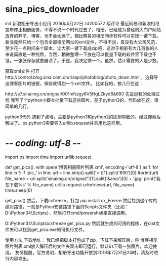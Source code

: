 # sina_pics_downloader
init
新浪相册导出小应用
2019年5月22日 zd200572  写评论
最近网易和新浪相继宣布停止相册服务，不得不说一个时代过去了，相册，已经成为曾经的大门户网站放弃的弃子，博客，也不会太远了。相比网易的相册同步软件可以实现一键下载，新浪竟然只给一个包含全部相册网址的xml文件，不得不说，真没有大公司风范，至少花一点时间来个脚本，让大家一键下载成zip吧，这对于相册有大几百张的人来说简直是一种煎熬，当然，稍微整理一下放在可以批量下载的软件里下载也不错，一张张保存就要崩溃了。于是，我决定做一个。虽然，估计需要的人是少数。

获取xml文件
打开http://control.blog.sina.com.cn/riaapi/photoblog/photo_down.html ，选择导出博客图片的链接，保存就得到一个xml文件。
比如我的，放几行在这：

<?xml version="1.0" encoding="UTF-8"?>
<PhotoList>
  <name_默认专辑>
    <pic_0>http://s7.sinaimg.cn/orignal/001mNzgy6V5HgLZkyd6&amp;690</pic_0>
先说说我的处理过程
我写了个python小脚本批量下载这些图片，基于python3的，代码放在这，很简单的几行。

python3代码
遇到了点墙，主要是python3和python2的区别导致的，经过搜索后解决了。ps.python3需要导入urllib.request并且用也这样用。

# -*- coding: utf-8 -*-
import os 
import time
import urllib.request

def get_pics():
    with open('博客相册图片列表.xml', encoding='utf-8') as f:
        for line in f:
            if 'pic_' in line:
                url = line.strip().split('>')[1].split('690')[0]
                #print(url)
                file_name = url.split('sinaimg.cn/orignal/')[1].split('&amp')[0] + '.jpg'
                print('我在下载%s' % file_name)
                urllib.request.urlretrieve(url, file_name)
                time.sleep(6)

get_pics()
然后，下载cxfreeze，打包
pip install cx_Freeze
然后找到这个库的绝对路径，一般是Python安装路径下面的Scripts文件夹（比如：D:\Python34\Scripts），然后打开cmd/powershell来直接调用。

D:\Python34\Scripts\cxfreeze get_pics.py 
然后就生成的可用的程序，在dist文件夹可以找到get_pics.exe的可执行文件。

使用方法
下载地址：
我已经把脚本打包成了zip，下载下来解压后，将 博客相册图片列表.xml放入解压后的文件夹双击即可运行，默认6s下载一张图片，欢迎使用。
友情提醒，官方说明，相册导出功能开放到2019年7月31日24时，请及时进行内容导出。
